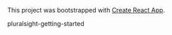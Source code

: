 This project was bootstrapped with [Create React App](https://github.com/facebookincubator/create-react-app).

pluralsight-getting-started
